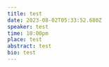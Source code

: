 ```yaml
---
title: test
date: 2023-08-02T05:33:52.680Z
speaker: test
time: 10:00pm
place: test
abstract: t﻿est
bio: t﻿est
---
```

